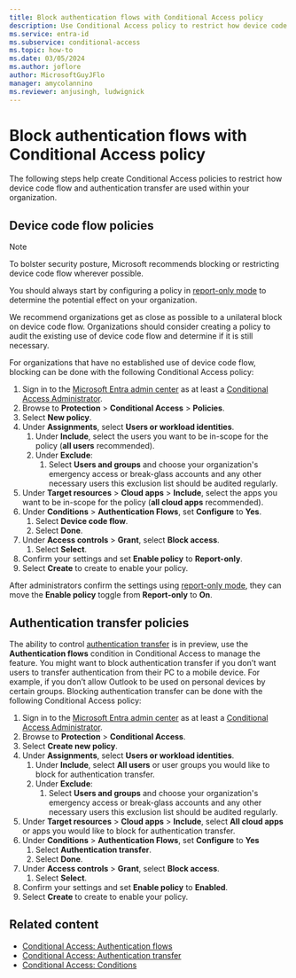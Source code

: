 ```yaml
---
title: Block authentication flows with Conditional Access policy 
description: Use Conditional Access policy to restrict how device code flow and authentication transfer are used within your organization.
ms.service: entra-id
ms.subservice: conditional-access
ms.topic: how-to
ms.date: 03/05/2024
ms.author: joflore
author: MicrosoftGuyJFlo
manager: amycolannino
ms.reviewer: anjusingh, ludwignick
---
```

# Block authentication flows with Conditional Access policy 

The following steps help create Conditional Access policies to restrict how device code flow and authentication transfer are used within your organization.  

## Device code flow policies 

> [!NOTE]
> To bolster security posture, Microsoft recommends blocking or restricting device code flow wherever possible.  

You should always start by configuring a policy in [report-only mode](howto-conditional-access-insights-reporting.md) to determine the potential effect on your organization. 

We recommend organizations get as close as possible to a unilateral block on device code flow. Organizations should consider creating a policy to audit the existing use of device code flow and determine if it is still necessary.

For organizations that have no established use of device code flow, blocking can be done with the following Conditional Access policy: 

1. Sign in to the [Microsoft Entra admin center](https://entra.microsoft.com) as at least a [Conditional Access Administrator](../role-based-access-control/permissions-reference.md#conditional-access-administrator). 
1. Browse to **Protection** > **Conditional Access** > **Policies**.
1. Select **New policy**.
1. Under **Assignments**, select **Users or workload identities**. 
   1. Under **Include**, select the users you want to be in-scope for the policy (**all users** recommended).
   1. Under **Exclude**: 
      1. Select **Users and groups** and choose your organization's emergency access or break-glass accounts and any other necessary users this exclusion list should be audited regularly.  
1. Under **Target resources** > **Cloud apps** > **Include**, select the apps you want to be in-scope for the policy (**all cloud apps** recommended).
1. Under **Conditions** > **Authentication Flows**, set **Configure** to **Yes**.
   1. Select **Device code flow**.
   1. Select **Done**.
1. Under **Access controls** > **Grant**, select **Block access**. 
   1. Select **Select**.  
1. Confirm your settings and set **Enable policy** to **Report-only**. 
1. Select **Create** to create to enable your policy. 

After administrators confirm the settings using [report-only mode](howto-conditional-access-insights-reporting.md), they can move the **Enable policy** toggle from **Report-only** to **On**. 

## Authentication transfer policies 

The ability to control [authentication transfer](concept-authentication-transfer.md) is in preview, use the **Authentication flows** condition in Conditional Access to manage the feature. You might want to block authentication transfer if you don’t want users to transfer authentication from their PC to a mobile device. For example, if you don’t allow Outlook to be used on personal devices by certain groups. Blocking authentication transfer can be done with the following Conditional Access policy:   

1. Sign in to the [Microsoft Entra admin center](https://entra.microsoft.com) as at least a [Conditional Access Administrator](../role-based-access-control/permissions-reference.md#conditional-access-administrator). 
1. Browse to **Protection** > **Conditional Access**. 
1. Select **Create new policy**. 
1. Under **Assignments**, select **Users or workload identities**. 
   1. Under **Include**, select **All users** or user groups you would like to block for authentication transfer.
   1. Under **Exclude**: 
      1. Select **Users and groups** and choose your organization's emergency access or break-glass accounts and any other necessary users this exclusion list should be audited regularly.  
1. Under **Target resources** > **Cloud apps** > **Include**, select **All cloud apps** or apps you would like to block for authentication transfer.
1. Under **Conditions** > **Authentication Flows**, set **Configure** to **Yes**  
   1. Select **Authentication transfer**.
   1. Select **Done**.
1. Under **Access controls** > **Grant**, select **Block access**. 
   1. Select **Select**.  
1. Confirm your settings and set **Enable policy** to **Enabled**.
1. Select **Create** to create to enable your policy. 

## Related content

- [Conditional Access: Authentication flows](concept-authentication-flows.md)
- [Conditional Access: Authentication transfer](concept-authentication-transfer.md)
- [Conditional Access: Conditions](concept-conditional-access-conditions.md)
